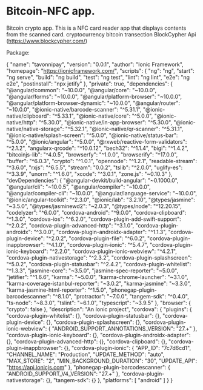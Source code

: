 # Bitcoin-NFC app. 
Bitcoin crypto app. 
This is a NFC card reader app that displays contents from the scanned card. 
cryptocurrency bitcoin transection
BlockCypher Api  (https://www.blockcypher.com/) 

Package:

{
  "name": "tavonnipay",
  "version": "0.0.1",
  "author": "Ionic Framework",
  "homepage": "https://ionicframework.com/",
  "scripts": {
    "ng": "ng",
    "start": "ng serve",
    "build": "ng build",
    "test": "ng test",
    "lint": "ng lint",
    "e2e": "ng e2e",
    "postinstall": "npx jetify"
  },
  "private": true,
  "dependencies": {
    "@angular/common": "~10.0.0",
    "@angular/core": "~10.0.0",
    "@angular/forms": "~10.0.0",
    "@angular/platform-browser": "~10.0.0",
    "@angular/platform-browser-dynamic": "~10.0.0",
    "@angular/router": "~10.0.0",
    "@ionic-native/barcode-scanner": "^5.31.1",
    "@ionic-native/clipboard": "^5.33.1",
    "@ionic-native/core": "^5.0.0",
    "@ionic-native/http": "^5.30.0",
    "@ionic-native/in-app-browser": "^5.30.0",
    "@ionic-native/native-storage": "^5.32.1",
    "@ionic-native/qr-scanner": "^5.31.1",
    "@ionic-native/splash-screen": "^5.0.0",
    "@ionic-native/status-bar": "^5.0.0",
    "@ionic/angular": "^5.0.0",
    "@rxweb/reactive-form-validators": "^2.1.2",
    "angularx-qrcode": "^10.0.12",
    "bech32": "^1.1.4",
    "bigi": "^1.4.2",
    "bitcoinjs-lib": "^4.0.5",
    "browserfy": "^1.0.0",
    "browserify": "^17.0.0",
    "buffer": "^6.0.3",
    "crypto": "^1.0.1",
    "opennode": "^1.2.1",
    "readable-stream": "^3.6.0",
    "rxjs": "^6.5.5",
    "stream": "0.0.2",
    "tslib": "^2.0.0",
    "uglify-es": "^3.3.9",
    "unorm": "^1.6.0",
    "xcode": "^3.0.1",
    "zone.js": "~0.10.3"
  },
  "devDependencies": {
    "@angular-devkit/build-angular": "~0.1000.0",
    "@angular/cli": "~10.0.5",
    "@angular/compiler": "~10.0.0",
    "@angular/compiler-cli": "~10.0.0",
    "@angular/language-service": "~10.0.0",
    "@ionic/angular-toolkit": "^2.3.0",
    "@ionic/lab": "3.2.10",
    "@types/jasmine": "~3.5.0",
    "@types/jasminewd2": "~2.0.3",
    "@types/node": "^12.20.15",
    "codelyzer": "^6.0.0",
    "cordova-android": "^9.0.0",
    "cordova-clipboard": "^1.3.0",
    "cordova-ios": "^6.2.0",
    "cordova-plugin-add-swift-support": "^2.0.2",
    "cordova-plugin-advanced-http": "^3.1.0",
    "cordova-plugin-androidx": "^3.0.0",
    "cordova-plugin-androidx-adapter": "^1.1.3",
    "cordova-plugin-device": "^2.0.2",
    "cordova-plugin-file": "^6.0.2",
    "cordova-plugin-inappbrowser": "^4.1.0",
    "cordova-plugin-ionic": "^5.4.7",
    "cordova-plugin-ionic-keyboard": "^2.2.0",
    "cordova-plugin-ionic-webview": "^4.2.1",
    "cordova-plugin-nativestorage": "^2.3.2",
    "cordova-plugin-splashscreen": "^5.0.2",
    "cordova-plugin-statusbar": "^2.4.2",
    "cordova-plugin-whitelist": "^1.3.3",
    "jasmine-core": "~3.5.0",
    "jasmine-spec-reporter": "~5.0.0",
    "jetifier": "^1.6.6",
    "karma": "~5.0.0",
    "karma-chrome-launcher": "~3.1.0",
    "karma-coverage-istanbul-reporter": "~3.0.2",
    "karma-jasmine": "~3.3.0",
    "karma-jasmine-html-reporter": "^1.5.0",
    "phonegap-plugin-barcodescanner": "^8.1.0",
    "protractor": "~7.0.0",
    "tangem-sdk": "^0.4.0",
    "ts-node": "~8.3.0",
    "tslint": "~6.1.0",
    "typescript": "~3.9.5"
  },
  "browser": {
    "crypto": false
  },
  "description": "An Ionic project",
  "cordova": {
    "plugins": {
      "cordova-plugin-whitelist": {},
      "cordova-plugin-statusbar": {},
      "cordova-plugin-device": {},
      "cordova-plugin-splashscreen": {},
      "cordova-plugin-ionic-webview": {
        "ANDROID_SUPPORT_ANNOTATIONS_VERSION": "27.+"
      },
      "cordova-plugin-ionic-keyboard": {},
      "cordova-plugin-androidx-adapter": {},
      "cordova-plugin-advanced-http": {},
      "cordova-clipboard": {},
      "cordova-plugin-inappbrowser": {},
      "cordova-plugin-ionic": {
        "APP_ID": "7c7d6cd1",
        "CHANNEL_NAME": "Production",
        "UPDATE_METHOD": "auto",
        "MAX_STORE": "2",
        "MIN_BACKGROUND_DURATION": "30",
        "UPDATE_API": "https://api.ionicjs.com"
      },
      "phonegap-plugin-barcodescanner": {
        "ANDROID_SUPPORT_V4_VERSION": "27.+"
      },
      "cordova-plugin-nativestorage": {},
      "tangem-sdk": {}
    },
    "platforms": [
      "android"
    ]
  }
}
